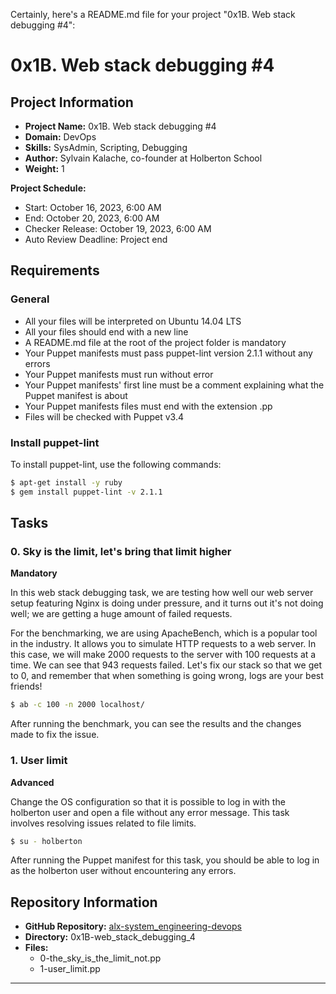 Certainly, here's a README.md file for your project "0x1B. Web stack debugging #4":


# 0x1B. Web stack debugging #4

## Project Information

- **Project Name:** 0x1B. Web stack debugging #4
- **Domain:** DevOps
- **Skills:** SysAdmin, Scripting, Debugging
- **Author:** Sylvain Kalache, co-founder at Holberton School
- **Weight:** 1

**Project Schedule:**

- Start: October 16, 2023, 6:00 AM
- End: October 20, 2023, 6:00 AM
- Checker Release: October 19, 2023, 6:00 AM
- Auto Review Deadline: Project end

## Requirements

### General

- All your files will be interpreted on Ubuntu 14.04 LTS
- All your files should end with a new line
- A README.md file at the root of the project folder is mandatory
- Your Puppet manifests must pass puppet-lint version 2.1.1 without any errors
- Your Puppet manifests must run without error
- Your Puppet manifests' first line must be a comment explaining what the Puppet manifest is about
- Your Puppet manifests files must end with the extension .pp
- Files will be checked with Puppet v3.4

### Install puppet-lint

To install puppet-lint, use the following commands:

```bash
$ apt-get install -y ruby
$ gem install puppet-lint -v 2.1.1
```

## Tasks

### 0. Sky is the limit, let's bring that limit higher

**Mandatory**

In this web stack debugging task, we are testing how well our web server setup featuring Nginx is doing under pressure, and it turns out it's not doing well; we are getting a huge amount of failed requests.

For the benchmarking, we are using ApacheBench, which is a popular tool in the industry. It allows you to simulate HTTP requests to a web server. In this case, we will make 2000 requests to the server with 100 requests at a time. We can see that 943 requests failed. Let's fix our stack so that we get to 0, and remember that when something is going wrong, logs are your best friends!

```bash
$ ab -c 100 -n 2000 localhost/
```

After running the benchmark, you can see the results and the changes made to fix the issue.

### 1. User limit

**Advanced**

Change the OS configuration so that it is possible to log in with the holberton user and open a file without any error message. This task involves resolving issues related to file limits.

```bash
$ su - holberton
```

After running the Puppet manifest for this task, you should be able to log in as the holberton user without encountering any errors.

## Repository Information

- **GitHub Repository:** [alx-system_engineering-devops](https://github.com/mugambi12/alx-system_engineering-devops)
- **Directory:** 0x1B-web_stack_debugging_4
- **Files:**
  - 0-the_sky_is_the_limit_not.pp
  - 1-user_limit.pp
---
